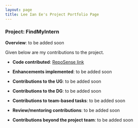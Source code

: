 ```yaml
---
layout: page
title: Lee Ian Ee's Project Portfolio Page
---
```


### Project: FindMyIntern

**Overview**: to be added soon

Given below are my contributions to the project.

* **Code contributed**: [RepoSense link](https://nus-cs2103-ay2223s1.github.io/tp-dashboard/?search=leeianee&breakdown=true)

* **Enhancements implemented**: to be added soon

* **Contributions to the UG**: to be added soon

* **Contributions to the DG**: to be added soon

* **Contributions to team-based tasks**: to be added soon

* **Review/mentoring contributions**: to be added soon

* **Contributions beyond the project team**: to be added soon
